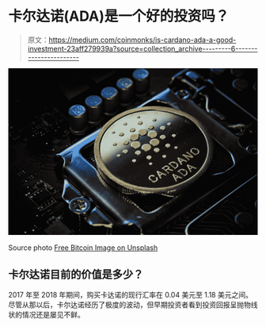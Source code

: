 # 卡尔达诺(ADA)是一个好的投资吗？

> 原文：<https://medium.com/coinmonks/is-cardano-ada-a-good-investment-23aff279939a?source=collection_archive---------6----------------------->

![](img/4a978951921999d9d68c620543a3dc3c.png)

Source photo [Free Bitcoin Image on Unsplash](https://unsplash.com/photos/-6CiqXsgGaM)

## 卡尔达诺目前的价值是多少？

2017 年至 2018 年期间，购买卡达诺的现行汇率在 0.04 美元至 1.18 美元之间。尽管从那以后，卡尔达诺经历了极度的波动，但早期投资者看到投资回报呈抛物线状的情况还是屡见不鲜。